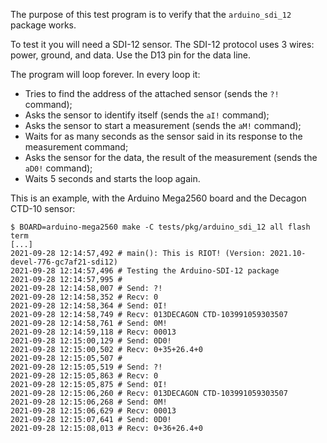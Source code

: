 The purpose of this test program is to verify that the `arduino_sdi_12` package
works.

To test it you will need a SDI-12 sensor. The SDI-12 protocol uses 3 wires:
power, ground, and data. Use the D13 pin for the data line.

The program will loop forever. In every loop it:

- Tries to find the address of the attached sensor (sends the `?!` command);
- Asks the sensor to identify itself (sends the `aI!` command);
- Asks the sensor to start a measurement (sends the `aM!` command);
- Waits for as many seconds as the sensor said in its response to the
  measurement command;
- Asks the sensor for the data, the result of the measurement (sends the `aD0!`
  command);
- Waits 5 seconds and starts the loop again.

This is an example, with the Arduino Mega2560 board and the Decagon CTD-10
sensor:

    $ BOARD=arduino-mega2560 make -C tests/pkg/arduino_sdi_12 all flash term
    [...]
    2021-09-28 12:14:57,492 # main(): This is RIOT! (Version: 2021.10-devel-776-gc7af21-sdi12)
    2021-09-28 12:14:57,496 # Testing the Arduino-SDI-12 package
    2021-09-28 12:14:57,995 #
    2021-09-28 12:14:58,007 # Send: ?!
    2021-09-28 12:14:58,352 # Recv: 0
    2021-09-28 12:14:58,364 # Send: 0I!
    2021-09-28 12:14:58,749 # Recv: 013DECAGON CTD-103991059303507
    2021-09-28 12:14:58,761 # Send: 0M!
    2021-09-28 12:14:59,118 # Recv: 00013
    2021-09-28 12:15:00,129 # Send: 0D0!
    2021-09-28 12:15:00,502 # Recv: 0+35+26.4+0
    2021-09-28 12:15:05,507 #
    2021-09-28 12:15:05,519 # Send: ?!
    2021-09-28 12:15:05,863 # Recv: 0
    2021-09-28 12:15:05,875 # Send: 0I!
    2021-09-28 12:15:06,260 # Recv: 013DECAGON CTD-103991059303507
    2021-09-28 12:15:06,268 # Send: 0M!
    2021-09-28 12:15:06,629 # Recv: 00013
    2021-09-28 12:15:07,641 # Send: 0D0!
    2021-09-28 12:15:08,013 # Recv: 0+36+26.4+0
